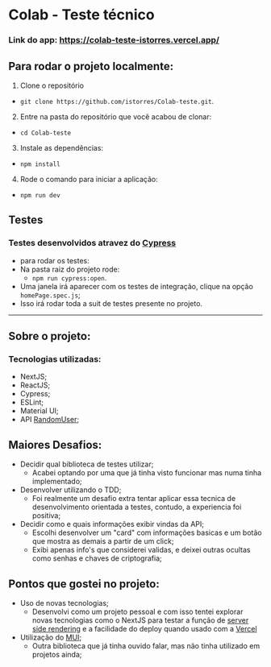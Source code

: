 # Colab - Teste técnico

### Link do app: https://colab-teste-istorres.vercel.app/

## Para rodar o projeto localmente:
1. Clone o repositório
  * `git clone https://github.com/istorres/Colab-teste.git`.
2. Entre na pasta do repositório que você acabou de clonar:
  * `cd Colab-teste`

3. Instale as dependências:
  * `npm install`

4. Rode o comando para iniciar a aplicação:
  * `npm run dev`

## Testes
### Testes desenvolvidos atravez do [Cypress](https://docs.cypress.io/)
 - para rodar os testes:
 - Na pasta raiz do projeto rode:
      * `npm run cypress:open`.
 - Uma janela irá aparecer com os testes de integração, clique na opção `homePage.spec.js`;
 - Isso irá rodar toda a suit de testes presente no projeto.

---------------------------------------------------------

## Sobre o projeto:

### Tecnologias utilizadas:
  - NextJS;
  - ReactJS;
  - Cypress;
  - ESLint;
  - Material UI;
  - API [RandomUser](https://randomuser.me/);

## Maiores Desafios:
  - Decidir qual biblioteca de testes utilizar;
    * Acabei optando por uma que já tinha visto funcionar mas numa tinha implementado;
  - Desenvolver utilizando o TDD;
    * Foi realmente um desafio extra tentar aplicar essa tecnica de desenvolvimento orientada a testes, contudo, a experiencia foi positiva;
  - Decidir como e quais informações exibir vindas da API;
    * Escolhi desenvolver um "card" com informações basicas e um botão que mostra as demais a partir de um click;
    * Exibi apenas info's que considerei validas, e deixei outras ocultas como senhas e chaves de criptografia;

## Pontos que gostei no projeto:
  - Uso de novas tecnologias;
    * Desenvolvi como um projeto pessoal e com isso tentei explorar novas tecnologias como o NextJS para testar a função de [server side rendering](https://nextjs.org/docs/basic-features/pages) e a facilidade do deploy quando usado com a [Vercel](https://vercel.com/)
  - Utilização do [MUI](https://mui.com/);
    * Outra biblioteca que já tinha ouvido falar, mas não tinha utilizado em projetos ainda;
 

